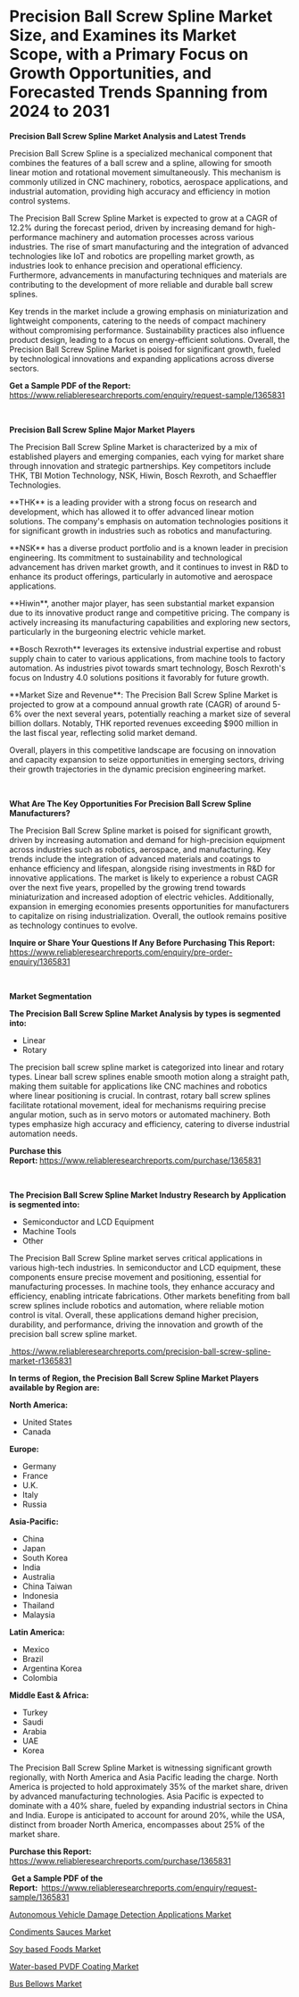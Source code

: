 <p><h1>Precision Ball Screw Spline Market Size, and Examines its Market Scope, with a Primary Focus on Growth Opportunities, and Forecasted Trends Spanning from 2024 to 2031</h1></p><p><strong>Precision Ball Screw Spline Market Analysis and Latest Trends</strong></p>
<p><p>Precision Ball Screw Spline is a specialized mechanical component that combines the features of a ball screw and a spline, allowing for smooth linear motion and rotational movement simultaneously. This mechanism is commonly utilized in CNC machinery, robotics, aerospace applications, and industrial automation, providing high accuracy and efficiency in motion control systems.</p><p>The Precision Ball Screw Spline Market is expected to grow at a CAGR of 12.2% during the forecast period, driven by increasing demand for high-performance machinery and automation processes across various industries. The rise of smart manufacturing and the integration of advanced technologies like IoT and robotics are propelling market growth, as industries look to enhance precision and operational efficiency. Furthermore, advancements in manufacturing techniques and materials are contributing to the development of more reliable and durable ball screw splines.</p><p>Key trends in the market include a growing emphasis on miniaturization and lightweight components, catering to the needs of compact machinery without compromising performance. Sustainability practices also influence product design, leading to a focus on energy-efficient solutions. Overall, the Precision Ball Screw Spline Market is poised for significant growth, fueled by technological innovations and expanding applications across diverse sectors.</p></p>
<p><strong>Get a Sample PDF of the Report:&nbsp;</strong> <a href="https://www.reliableresearchreports.com/enquiry/request-sample/1365831?utm_campaign=9&utm_medium=2&utm_source=Github&utm_content=ia&utm_term=06122024&utm_id=precision-ball-screw-spline">https://www.reliableresearchreports.com/enquiry/request-sample/1365831</a></p>
<p>&nbsp;</p>
<p><strong>Precision Ball Screw Spline Major Market Players</strong></p>
<p><p>The Precision Ball Screw Spline Market is characterized by a mix of established players and emerging companies, each vying for market share through innovation and strategic partnerships. Key competitors include THK, TBI Motion Technology, NSK, Hiwin, Bosch Rexroth, and Schaeffler Technologies.</p><p>**THK** is a leading provider with a strong focus on research and development, which has allowed it to offer advanced linear motion solutions. The company's emphasis on automation technologies positions it for significant growth in industries such as robotics and manufacturing.</p><p>**NSK** has a diverse product portfolio and is a known leader in precision engineering. Its commitment to sustainability and technological advancement has driven market growth, and it continues to invest in R&D to enhance its product offerings, particularly in automotive and aerospace applications.</p><p>**Hiwin**, another major player, has seen substantial market expansion due to its innovative product range and competitive pricing. The company is actively increasing its manufacturing capabilities and exploring new sectors, particularly in the burgeoning electric vehicle market.</p><p>**Bosch Rexroth** leverages its extensive industrial expertise and robust supply chain to cater to various applications, from machine tools to factory automation. As industries pivot towards smart technology, Bosch Rexroth's focus on Industry 4.0 solutions positions it favorably for future growth.</p><p>**Market Size and Revenue**: The Precision Ball Screw Spline Market is projected to grow at a compound annual growth rate (CAGR) of around 5-6% over the next several years, potentially reaching a market size of several billion dollars. Notably, THK reported revenues exceeding $900 million in the last fiscal year, reflecting solid market demand.</p><p>Overall, players in this competitive landscape are focusing on innovation and capacity expansion to seize opportunities in emerging sectors, driving their growth trajectories in the dynamic precision engineering market.</p></p>
<p>&nbsp;</p>
<p><strong>What Are The Key Opportunities For Precision Ball Screw Spline Manufacturers?</strong></p>
<p><p>The Precision Ball Screw Spline market is poised for significant growth, driven by increasing automation and demand for high-precision equipment across industries such as robotics, aerospace, and manufacturing. Key trends include the integration of advanced materials and coatings to enhance efficiency and lifespan, alongside rising investments in R&D for innovative applications. The market is likely to experience a robust CAGR over the next five years, propelled by the growing trend towards miniaturization and increased adoption of electric vehicles. Additionally, expansion in emerging economies presents opportunities for manufacturers to capitalize on rising industrialization. Overall, the outlook remains positive as technology continues to evolve.</p></p>
<p><strong>Inquire or Share Your Questions If Any Before Purchasing This Report:</strong> <a href="https://www.reliableresearchreports.com/enquiry/pre-order-enquiry/1365831?utm_campaign=9&utm_medium=2&utm_source=Github&utm_content=ia&utm_term=06122024&utm_id=precision-ball-screw-spline">https://www.reliableresearchreports.com/enquiry/pre-order-enquiry/1365831</a></p>
<p>&nbsp;</p>
<p><strong>Market Segmentation</strong></p>
<p><strong>The Precision Ball Screw Spline Market Analysis by types is segmented into:</strong></p>
<p><ul><li>Linear</li><li>Rotary</li></ul></p>
<p><p>The precision ball screw spline market is categorized into linear and rotary types. Linear ball screw splines enable smooth motion along a straight path, making them suitable for applications like CNC machines and robotics where linear positioning is crucial. In contrast, rotary ball screw splines facilitate rotational movement, ideal for mechanisms requiring precise angular motion, such as in servo motors or automated machinery. Both types emphasize high accuracy and efficiency, catering to diverse industrial automation needs.</p></p>
<p><strong>Purchase this Report:&nbsp;</strong><a href="https://www.reliableresearchreports.com/purchase/1365831?utm_campaign=9&utm_medium=2&utm_source=Github&utm_content=ia&utm_term=06122024&utm_id=precision-ball-screw-spline">https://www.reliableresearchreports.com/purchase/1365831</a></p>
<p>&nbsp;</p>
<p><strong>The Precision Ball Screw Spline Market Industry Research by Application is segmented into:</strong></p>
<p><ul><li>Semiconductor and LCD Equipment</li><li>Machine Tools</li><li>Other</li></ul></p>
<p><p>The Precision Ball Screw Spline market serves critical applications in various high-tech industries. In semiconductor and LCD equipment, these components ensure precise movement and positioning, essential for manufacturing processes. In machine tools, they enhance accuracy and efficiency, enabling intricate fabrications. Other markets benefiting from ball screw splines include robotics and automation, where reliable motion control is vital. Overall, these applications demand higher precision, durability, and performance, driving the innovation and growth of the precision ball screw spline market.</p></p>
<p><a href="https://www.reliableresearchreports.com/precision-ball-screw-spline-market-r1365831?utm_campaign=9&utm_medium=2&utm_source=Github&utm_content=ia&utm_term=06122024&utm_id=precision-ball-screw-spline">&nbsp;https://www.reliableresearchreports.com/precision-ball-screw-spline-market-r1365831</a></p>
<p><strong>In terms of Region, the Precision Ball Screw Spline Market Players available by Region are:</strong></p>
<p>
    <p> <strong> North America: </strong>
        <ul>
            <li>United States</li>
            <li>Canada</li>
        </ul>
        </p> 
    <p> <strong> Europe: </strong>
        <ul>
            <li>Germany</li>
            <li>France</li>
            <li>U.K.</li>
            <li>Italy</li>
            <li>Russia</li>
        </ul>
        </p> 
    <p> <strong> Asia-Pacific: </strong>
        <ul>
            <li>China</li>
            <li>Japan</li>
            <li>South Korea</li>
            <li>India</li>
            <li>Australia</li>
            <li>China Taiwan</li>
            <li>Indonesia</li>
            <li>Thailand</li>
            <li>Malaysia</li>
        </ul>
        </p> 
    <p> <strong> Latin America: </strong>
        <ul>
            <li>Mexico</li>
            <li>Brazil</li>
            <li>Argentina Korea</li>
            <li>Colombia</li>
        </ul>
        </p> 
    <p> <strong> Middle East & Africa: </strong>
        <ul>
            <li>Turkey</li>
            <li>Saudi</li>
            <li>Arabia</li>
            <li>UAE</li>
            <li>Korea</li>
        </ul>
    </p>
    </p>
<p><p>The Precision Ball Screw Spline Market is witnessing significant growth regionally, with North America and Asia Pacific leading the charge. North America is projected to hold approximately 35% of the market share, driven by advanced manufacturing technologies. Asia Pacific is expected to dominate with a 40% share, fueled by expanding industrial sectors in China and India. Europe is anticipated to account for around 20%, while the USA, distinct from broader North America, encompasses about 25% of the market share.</p></p>
<p><strong>Purchase this Report: </strong><a href="https://www.reliableresearchreports.com/purchase/1365831?utm_campaign=9&utm_medium=2&utm_source=Github&utm_content=ia&utm_term=06122024&utm_id=precision-ball-screw-spline">https://www.reliableresearchreports.com/purchase/1365831</a></p>
<p>&nbsp;<strong>Get a Sample PDF of the Report:&nbsp;&nbsp;</strong><a href="https://www.reliableresearchreports.com/enquiry/request-sample/1365831?utm_campaign=9&utm_medium=2&utm_source=Github&utm_content=ia&utm_term=06122024&utm_id=precision-ball-screw-spline">https://www.reliableresearchreports.com/enquiry/request-sample/1365831</a></p>
<p><strong></strong></p>
<p><p><a href="https://issuu.com/reportprime-2/docs/autonomous-vehicle-damage-detection-applications-m?utm_campaign=9&utm_medium=2&utm_source=Github&utm_content=ia&utm_term=06122024&utm_id=precision-ball-screw-spline">Autonomous Vehicle Damage Detection Applications Market</a></p><p><a href="https://www.linkedin.com/pulse/global-condiments-sauces-market-trends-applications-analysis-q8nae?utm_campaign=9&utm_medium=2&utm_source=Github&utm_content=ia&utm_term=06122024&utm_id=precision-ball-screw-spline">Condiments Sauces Market</a></p><p><a href="https://www.linkedin.com/pulse/compreh-proposis-fbaif?utm_campaign=9&utm_medium=2&utm_source=Github&utm_content=ia&utm_term=06122024&utm_id=precision-ball-screw-spline">Soy based Foods Market</a></p><p><a href="https://issuu.com/reportprime-2/docs/water-based-pvdf-coating-market-size-2030.pptx?utm_campaign=9&utm_medium=2&utm_source=Github&utm_content=ia&utm_term=06122024&utm_id=precision-ball-screw-spline">Water-based PVDF Coating Market</a></p><p><a href="https://github.com/SanjidaMahmud54/Market-Research-Report-List-1/blob/main/bus-bellows-market.md?utm_campaign=9&utm_medium=2&utm_source=Github&utm_content=ia&utm_term=06122024&utm_id=precision-ball-screw-spline">Bus Bellows Market</a></p></p>